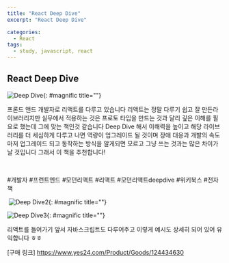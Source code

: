 ```yaml
---
title: "React Deep Dive"
excerpt: "React Deep Dive"

categories:
  - React
tags:
  - study, javascript, react
---
```


## React Deep Dive

![Deep Dive](https://github.com/valueinvestment/valueinvestment.github.io/assets/78516146/f7179039-5605-480d-a99e-c5c189ca3682){: #magnific title=""}

프론드 앤드 개발자로 리액트를 다루고 있습니다 리액트는 정말 다루기 쉽고 잘 만든라이브러리지만 실무에서 적용하는 것은 프로토 타입을 만드는 것과 달리 깊은 이해를 필요로 했는데 그에 맞는 책인것 같습니다 Deep Dive 해서 이해력을 높이고 해당 라이브러리를 더 세심하게 다루고 나면 역량이 업그레이드 될 것이며 장애 대응과 개발의 속도마저 업그레이드 되고 동작하는 방식을 알게되면 모르고 그냥 쓰는 것과는 많은 차이가 날 것입니다 그래서 이 책을 추천합니다!

​

#개발자 #프런트엔드 #모던리액트 #리액트 #모던리액트deepdive #위키북스 #전자책

​
![Deep Dive2](https://github.com/valueinvestment/valueinvestment.github.io/assets/78516146/fe5c78ce-5484-4a81-8e51-16cf7af64869){: #magnific title=""}

![Deep Dive3](https://github.com/valueinvestment/valueinvestment.github.io/assets/78516146/e2cf8b32-e29c-4df6-bbd9-226788927032){: #magnific title=""}

​리액트를 들어가기 앞서 자바스크립트도 다루어주고 이렇게 예시도 상세히 되어 있어 유익합니다 ㅎㅎ

​[구매 링크]
https://www.yes24.com/Product/Goods/124434630
